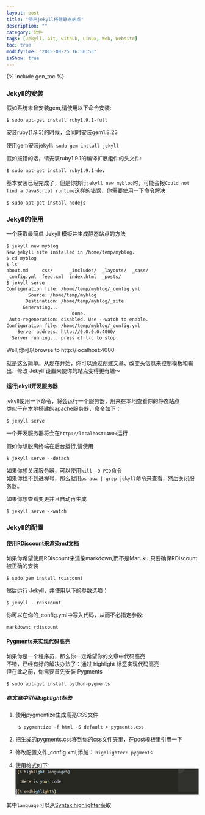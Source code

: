 ```yaml
---
layout: post
title: "使用jekyll搭建静态站点"
description: ""
category: 软件
tags: [Jekyll, Git, Github, Linux, Web, Website]
toc: true
modifyTime: "2015-09-25 16:50:53"
isShow: true
---
```


{% include gen_toc %}

### Jekyll的安装  

假如系统未曾安装gem,请使用以下命令安装: 

	$ sudo apt-get install ruby1.9.1-full

安装ruby(1.9.3)的时候，会同时安装gem1.8.23  
  
使用gem安装jekyll:` sudo gem install jekyll`  

假如报错的话，请安装ruby1.9.1的编译扩展组件的头文件:  

	$ sudo apt-get install ruby1.9.1-dev    

基本安装已经完成了，但是你执行`jekyll new myblog`时，可能会报`Could not find a JavaScript runtime`这样的错误，你需要使用一下命令解决：  

	$ sudo apt-get install nodejs  

### Jekyll的使用  

一个获取最简单 Jekyll 模板并生成静态站点的方法  

	$ jekyll new myblog
	New jekyll site installed in /home/temp/myblog.  
	$ cd myblog
	$ ls
	about.md     css/      _includes/  _layouts/  _sass/
	_config.yml  feed.xml  index.html  _posts/
	$ jekyll serve
	Configuration file: /home/temp/myblog/_config.yml
		    Source: /home/temp/myblog
	       Destination: /home/temp/myblog/_site
	      Generating... 
                    	    done.
	 Auto-regeneration: disabled. Use --watch to enable.
	Configuration file: /home/temp/myblog/_config.yml
	    Server address: http://0.0.0.0:4000/
	  Server running... press ctrl-c to stop.

Well,你可以browse to http://localhost:4000  

就是这么简单。从现在开始，你可以通过创建文章、改变头信息来控制模板和输出、修改 Jekyll 设置来使你的站点变得更有趣～  

#### 运行jekyll开发服务器  

jekyll使用一下命令，将会运行一个服务器，用来在本地查看你的静态站点  
类似于在本地搭建的apache服务器，命令如下：  

	$ jekyll serve  

一个开发服务器将会在`http://localhost:4000`运行  

假如你想脱离终端在后台运行,请使用：  

	$ jekyll serve --detach

如果你想关闭服务器，可以使用`kill -9 PID`命令  
如果你找不到进程号，那么就用`ps aux | grep jekyll`命令来查看，然后关闭服务器。  

如果你想查看变更并且自动再生成  

	$ jekyll serve --watch 

### Jekyll的配置

#### 使用RDiscount来渲染md文档  

如果你希望使用RDiscount来渲染markdown,而不是Maruku,只要确保RDiscount被正确的安装  

	$ sudo gem install rdiscount  

然后运行 Jekyll，并使用以下的参数选项：  

	$ jekyll --rdiscount  

你可以在你的_config.yml中写入代码，从而不必指定参数:  

	markdown: rdiscount  

#### Pygments来实现代码高亮  

如果你是一个程序员，那么你一定希望你的文章中代码高亮  
不错，已经有好的解决办法了：通过 highlight 标签实现代码高亮  
但在此之前，你需要首先安装 Pygments  

	$ sudo apt-get install python-pygments  

##### 在文章中引用highlight标签  

1. 使用pygmentize生成高亮CSS文件  

		$ pygmentize -f html -S default > pygments.css  

2. 把生成的pygments.css移到你的css文件夹里，在post模板里引用一下  

3. 修改配置文件_config.xml,添加： `highlighter: pygments`  

4. 使用格式如下:    
![helighter_demo](/assets/imgs/heligher_demo.png)

其中`language`可以从[Syntax highlighter][pygments-syntax-heghlighter]获取   

[pygments-syntax-heghlighter]:http://pygments.org/docs/lexers/ "pygments语法高亮"

